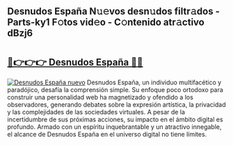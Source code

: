 ## Desnudos España N𝚞𝚎vos desn𝚞dos filtr𝚊dos - Parts-ky1 F𝚘tos vid𝚎o - C𝚘ntenido atr𝚊ctivo dBzj6

# <h2><a href="http://mbcrlez.tromn.icu/?c=Desnudos+Espa%c3%b1a">🔗👉👉👉 Desnudos España 🔗🔗</a></h2>

[![Desnudos España nuevo](https://i.imgur.com/pEAQMta.gif)](http://mbcrlez.tromn.icu/?c=Desnudos+Espa%c3%b1a)
Desnudos España, un individuo multifacético y paradójico, desafía la comprensión simple. Su enfoque poco ortodoxo para construir una personalidad web ha magnetizado y ofendido a los observadores, generando debates sobre la expresión artística, la privacidad y las complejidades de las sociedades virtuales. A pesar de la incertidumbre de sus próximas acciones, su impacto en el ámbito digital es profundo. Armado con un espíritu inquebrantable y un atractivo innegable, el alcance de Desnudos España en el universo digital no tiene límites.
